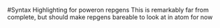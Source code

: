 #Syntax Highlighting for poweron repgens
This is remarkably far from complete, but should make repgens bareable to look at in atom for now
